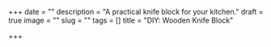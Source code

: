 +++
date = ""
description = "A practical knife block for your kitchen."
draft = true
image = ""
slug = ""
tags = []
title = "DIY: Wooden Knife Block"

+++
